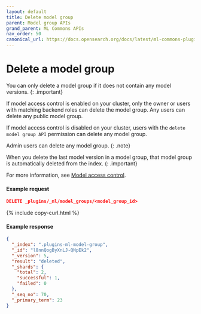 ```yaml
---
layout: default
title: Delete model group
parent: Model group APIs
grand_parent: ML Commons APIs
nav_order: 50
canonical_url: https://docs.opensearch.org/docs/latest/ml-commons-plugin/api/model-group-apis/delete-model-group/
---
```


# Delete a model group

You can only delete a model group if it does not contain any model versions. 
{: .important}

If model access control is enabled on your cluster, only the owner or users with matching backend roles can delete the model group. Any users can delete any public model group.

If model access control is disabled on your cluster, users with the `delete model group API` permission can delete any model group. 

Admin users can delete any model group.
{: .note}

When you delete the last model version in a model group, that model group is automatically deleted from the index.
{: .important}

For more information, see [Model access control]({{site.url}}{{site.baseurl}}/ml-commons-plugin/model-access-control/).

#### Example request

```json
DELETE _plugins/_ml/model_groups/<model_group_id>
```
{% include copy-curl.html %}

#### Example response

```json
{
  "_index": ".plugins-ml-model-group",
  "_id": "l8nnQogByXnLJ-QNpEk2",
  "_version": 5,
  "result": "deleted",
  "_shards": {
    "total": 2,
    "successful": 1,
    "failed": 0
  },
  "_seq_no": 70,
  "_primary_term": 23
}
```
